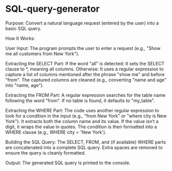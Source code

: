 # SQL-query-generator

Purpose:
Convert a natural language request (entered by the user) into a basic SQL query.

How It Works:

User Input:
The program prompts the user to enter a request (e.g., "Show me all customers from New York").

Extracting the SELECT Part:
If the word "all" is detected:
It sets the SELECT clause to *, meaning all columns.
Otherwise:
It uses a regular expression to capture a list of columns mentioned after the phrase "show me" and before "from".
The captured columns are cleaned (e.g., converting "name and age" into "name, age").

Extracting the FROM Part:
A regular expression searches for the table name following the word "from".
If no table is found, it defaults to "my_table".

Extracting the WHERE Part:
The code uses another regular expression to look for a condition in the input (e.g., "from New York" or "where city is New York").
It extracts both the column name and its value.
If the value isn’t a digit, it wraps the value in quotes.
The condition is then formatted into a WHERE clause (e.g., WHERE city = 'New York').

Building the SQL Query:
The SELECT, FROM, and (if available) WHERE parts are concatenated into a complete SQL query.
Extra spaces are removed to ensure the query is cleanly formatted.

Output:
The generated SQL query is printed to the console.
